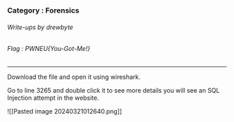 ### Category : Forensics
###### Write-ups by drewbyte
###### Flag : PWNEU{You-Got-Me!}
---
Download the file and open it using wireshark.

Go to line 3265 and double click it to see more details you will see an SQL Injection attempt in the website.

![[Pasted image 20240321012640.png]]
